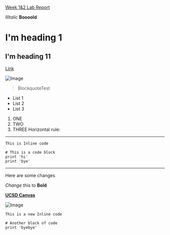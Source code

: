 [Week 1&2 Lab Report](https://ayaaa99.github.io/cse15l-lab-reports/lab-report-1-week-2.html)

*IIItalic*
**Boooold**
# I'm heading 1
## I'm heading 11
[Link](https://canvas.ucsd.edu/)

![Image](https://img.webmd.com/dtmcms/live/webmd/consumer_assets/site_images/article_thumbnails/other/cat_relaxing_on_patio_other/1800x1200_cat_relaxing_on_patio_other.jpg?resize=750px:*&output-quality=75)
> BlockquoteTest
* List 1
* List 2
* List 3
1. ONE
2. TWO
3. THREE
Horizontal rule:
---
`This is Inline code`
```
# This is a code block
print 'hi'
print 'bye'
```
---
Here are some changes

*Change* this to **Bold**

[**UCSD Canvas**](https://canvas.ucsd.edu/)

![Image](http://5b0988e595225.cdn.sohucs.com/images/20200406/5c0ed7cdc062478b85171e00f350ce20.jpeg)

`This is a new Inline code`

```
# Another block of code
print 'byebye'
```
